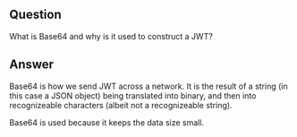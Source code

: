 ## Question

What is Base64 and why is it used to construct a JWT?

## Answer

Base64 is how we send JWT across a network. It is the result of a string (in this case a JSON object) being translated into binary, and then into recognizeable characters (albeit not a recognizeable string). 

Base64 is used because it keeps the data size small.